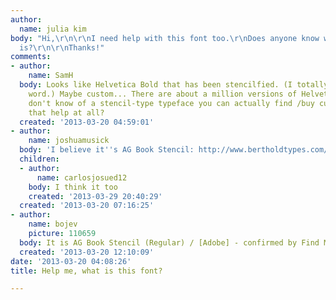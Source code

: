 ```yaml
---
author:
  name: julia kim
body: "Hi,\r\n\r\nI need help with this font too.\r\nDoes anyone know what font this
  is?\r\n\r\nThanks!"
comments:
- author:
    name: SamH
  body: Looks like Helvetica Bold that has been stencilfied. (I totally made up that
    word.) Maybe custom... There are about a million versions of Helvetica, but I
    don't know of a stencil-type typeface you can actually find /buy currently. Does
    that help at all?
  created: '2013-03-20 04:59:01'
- author:
    name: joshuamusick
  body: 'I believe it''s AG Book Stencil: http://www.bertholdtypes.com/font/ag-book-stencil-et-al/pro/'
  children:
  - author:
      name: carlosjosued12
    body: I think it too
    created: '2013-03-29 20:40:29'
  created: '2013-03-20 07:16:25'
- author:
    name: bojev
    picture: 110659
  body: It is AG Book Stencil (Regular) / [Adobe] - confirmed by Find My Font
  created: '2013-03-20 12:10:09'
date: '2013-03-20 04:08:26'
title: Help me, what is this font?

---
```

